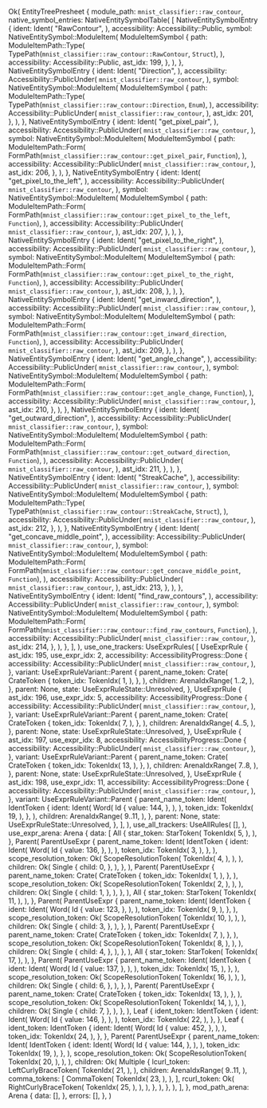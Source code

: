 Ok(
    EntityTreePresheet {
        module_path: `mnist_classifier::raw_contour`,
        native_symbol_entries: NativeEntitySymbolTable(
            [
                NativeEntitySymbolEntry {
                    ident: Ident(
                        "RawContour",
                    ),
                    accessibility: Accessibility::Public,
                    symbol: NativeEntitySymbol::ModuleItem(
                        ModuleItemSymbol {
                            path: ModuleItemPath::Type(
                                TypePath(`mnist_classifier::raw_contour::RawContour`, `Struct`),
                            ),
                            accessibility: Accessibility::Public,
                            ast_idx: 199,
                        },
                    ),
                },
                NativeEntitySymbolEntry {
                    ident: Ident(
                        "Direction",
                    ),
                    accessibility: Accessibility::PublicUnder(
                        `mnist_classifier::raw_contour`,
                    ),
                    symbol: NativeEntitySymbol::ModuleItem(
                        ModuleItemSymbol {
                            path: ModuleItemPath::Type(
                                TypePath(`mnist_classifier::raw_contour::Direction`, `Enum`),
                            ),
                            accessibility: Accessibility::PublicUnder(
                                `mnist_classifier::raw_contour`,
                            ),
                            ast_idx: 201,
                        },
                    ),
                },
                NativeEntitySymbolEntry {
                    ident: Ident(
                        "get_pixel_pair",
                    ),
                    accessibility: Accessibility::PublicUnder(
                        `mnist_classifier::raw_contour`,
                    ),
                    symbol: NativeEntitySymbol::ModuleItem(
                        ModuleItemSymbol {
                            path: ModuleItemPath::Form(
                                FormPath(`mnist_classifier::raw_contour::get_pixel_pair`, `Function`),
                            ),
                            accessibility: Accessibility::PublicUnder(
                                `mnist_classifier::raw_contour`,
                            ),
                            ast_idx: 206,
                        },
                    ),
                },
                NativeEntitySymbolEntry {
                    ident: Ident(
                        "get_pixel_to_the_left",
                    ),
                    accessibility: Accessibility::PublicUnder(
                        `mnist_classifier::raw_contour`,
                    ),
                    symbol: NativeEntitySymbol::ModuleItem(
                        ModuleItemSymbol {
                            path: ModuleItemPath::Form(
                                FormPath(`mnist_classifier::raw_contour::get_pixel_to_the_left`, `Function`),
                            ),
                            accessibility: Accessibility::PublicUnder(
                                `mnist_classifier::raw_contour`,
                            ),
                            ast_idx: 207,
                        },
                    ),
                },
                NativeEntitySymbolEntry {
                    ident: Ident(
                        "get_pixel_to_the_right",
                    ),
                    accessibility: Accessibility::PublicUnder(
                        `mnist_classifier::raw_contour`,
                    ),
                    symbol: NativeEntitySymbol::ModuleItem(
                        ModuleItemSymbol {
                            path: ModuleItemPath::Form(
                                FormPath(`mnist_classifier::raw_contour::get_pixel_to_the_right`, `Function`),
                            ),
                            accessibility: Accessibility::PublicUnder(
                                `mnist_classifier::raw_contour`,
                            ),
                            ast_idx: 208,
                        },
                    ),
                },
                NativeEntitySymbolEntry {
                    ident: Ident(
                        "get_inward_direction",
                    ),
                    accessibility: Accessibility::PublicUnder(
                        `mnist_classifier::raw_contour`,
                    ),
                    symbol: NativeEntitySymbol::ModuleItem(
                        ModuleItemSymbol {
                            path: ModuleItemPath::Form(
                                FormPath(`mnist_classifier::raw_contour::get_inward_direction`, `Function`),
                            ),
                            accessibility: Accessibility::PublicUnder(
                                `mnist_classifier::raw_contour`,
                            ),
                            ast_idx: 209,
                        },
                    ),
                },
                NativeEntitySymbolEntry {
                    ident: Ident(
                        "get_angle_change",
                    ),
                    accessibility: Accessibility::PublicUnder(
                        `mnist_classifier::raw_contour`,
                    ),
                    symbol: NativeEntitySymbol::ModuleItem(
                        ModuleItemSymbol {
                            path: ModuleItemPath::Form(
                                FormPath(`mnist_classifier::raw_contour::get_angle_change`, `Function`),
                            ),
                            accessibility: Accessibility::PublicUnder(
                                `mnist_classifier::raw_contour`,
                            ),
                            ast_idx: 210,
                        },
                    ),
                },
                NativeEntitySymbolEntry {
                    ident: Ident(
                        "get_outward_direction",
                    ),
                    accessibility: Accessibility::PublicUnder(
                        `mnist_classifier::raw_contour`,
                    ),
                    symbol: NativeEntitySymbol::ModuleItem(
                        ModuleItemSymbol {
                            path: ModuleItemPath::Form(
                                FormPath(`mnist_classifier::raw_contour::get_outward_direction`, `Function`),
                            ),
                            accessibility: Accessibility::PublicUnder(
                                `mnist_classifier::raw_contour`,
                            ),
                            ast_idx: 211,
                        },
                    ),
                },
                NativeEntitySymbolEntry {
                    ident: Ident(
                        "StreakCache",
                    ),
                    accessibility: Accessibility::PublicUnder(
                        `mnist_classifier::raw_contour`,
                    ),
                    symbol: NativeEntitySymbol::ModuleItem(
                        ModuleItemSymbol {
                            path: ModuleItemPath::Type(
                                TypePath(`mnist_classifier::raw_contour::StreakCache`, `Struct`),
                            ),
                            accessibility: Accessibility::PublicUnder(
                                `mnist_classifier::raw_contour`,
                            ),
                            ast_idx: 212,
                        },
                    ),
                },
                NativeEntitySymbolEntry {
                    ident: Ident(
                        "get_concave_middle_point",
                    ),
                    accessibility: Accessibility::PublicUnder(
                        `mnist_classifier::raw_contour`,
                    ),
                    symbol: NativeEntitySymbol::ModuleItem(
                        ModuleItemSymbol {
                            path: ModuleItemPath::Form(
                                FormPath(`mnist_classifier::raw_contour::get_concave_middle_point`, `Function`),
                            ),
                            accessibility: Accessibility::PublicUnder(
                                `mnist_classifier::raw_contour`,
                            ),
                            ast_idx: 213,
                        },
                    ),
                },
                NativeEntitySymbolEntry {
                    ident: Ident(
                        "find_raw_contours",
                    ),
                    accessibility: Accessibility::PublicUnder(
                        `mnist_classifier::raw_contour`,
                    ),
                    symbol: NativeEntitySymbol::ModuleItem(
                        ModuleItemSymbol {
                            path: ModuleItemPath::Form(
                                FormPath(`mnist_classifier::raw_contour::find_raw_contours`, `Function`),
                            ),
                            accessibility: Accessibility::PublicUnder(
                                `mnist_classifier::raw_contour`,
                            ),
                            ast_idx: 214,
                        },
                    ),
                },
            ],
        ),
        use_one_trackers: UseExprRules(
            [
                UseExprRule {
                    ast_idx: 195,
                    use_expr_idx: 2,
                    accessibility: AccessibilityProgress::Done {
                        accessibility: Accessibility::PublicUnder(
                            `mnist_classifier::raw_contour`,
                        ),
                    },
                    variant: UseExprRuleVariant::Parent {
                        parent_name_token: Crate(
                            CrateToken {
                                token_idx: TokenIdx(
                                    1,
                                ),
                            },
                        ),
                        children: ArenaIdxRange(
                            1..2,
                        ),
                    },
                    parent: None,
                    state: UseExprRuleState::Unresolved,
                },
                UseExprRule {
                    ast_idx: 196,
                    use_expr_idx: 5,
                    accessibility: AccessibilityProgress::Done {
                        accessibility: Accessibility::PublicUnder(
                            `mnist_classifier::raw_contour`,
                        ),
                    },
                    variant: UseExprRuleVariant::Parent {
                        parent_name_token: Crate(
                            CrateToken {
                                token_idx: TokenIdx(
                                    7,
                                ),
                            },
                        ),
                        children: ArenaIdxRange(
                            4..5,
                        ),
                    },
                    parent: None,
                    state: UseExprRuleState::Unresolved,
                },
                UseExprRule {
                    ast_idx: 197,
                    use_expr_idx: 8,
                    accessibility: AccessibilityProgress::Done {
                        accessibility: Accessibility::PublicUnder(
                            `mnist_classifier::raw_contour`,
                        ),
                    },
                    variant: UseExprRuleVariant::Parent {
                        parent_name_token: Crate(
                            CrateToken {
                                token_idx: TokenIdx(
                                    13,
                                ),
                            },
                        ),
                        children: ArenaIdxRange(
                            7..8,
                        ),
                    },
                    parent: None,
                    state: UseExprRuleState::Unresolved,
                },
                UseExprRule {
                    ast_idx: 198,
                    use_expr_idx: 11,
                    accessibility: AccessibilityProgress::Done {
                        accessibility: Accessibility::PublicUnder(
                            `mnist_classifier::raw_contour`,
                        ),
                    },
                    variant: UseExprRuleVariant::Parent {
                        parent_name_token: Ident(
                            IdentToken {
                                ident: Ident(
                                    Word(
                                        Id {
                                            value: 144,
                                        },
                                    ),
                                ),
                                token_idx: TokenIdx(
                                    19,
                                ),
                            },
                        ),
                        children: ArenaIdxRange(
                            9..11,
                        ),
                    },
                    parent: None,
                    state: UseExprRuleState::Unresolved,
                },
            ],
        ),
        use_all_trackers: UseAllRules(
            [],
        ),
        use_expr_arena: Arena {
            data: [
                All {
                    star_token: StarToken(
                        TokenIdx(
                            5,
                        ),
                    ),
                },
                Parent(
                    ParentUseExpr {
                        parent_name_token: Ident(
                            IdentToken {
                                ident: Ident(
                                    Word(
                                        Id {
                                            value: 136,
                                        },
                                    ),
                                ),
                                token_idx: TokenIdx(
                                    3,
                                ),
                            },
                        ),
                        scope_resolution_token: Ok(
                            ScopeResolutionToken(
                                TokenIdx(
                                    4,
                                ),
                            ),
                        ),
                        children: Ok(
                            Single {
                                child: 0,
                            },
                        ),
                    },
                ),
                Parent(
                    ParentUseExpr {
                        parent_name_token: Crate(
                            CrateToken {
                                token_idx: TokenIdx(
                                    1,
                                ),
                            },
                        ),
                        scope_resolution_token: Ok(
                            ScopeResolutionToken(
                                TokenIdx(
                                    2,
                                ),
                            ),
                        ),
                        children: Ok(
                            Single {
                                child: 1,
                            },
                        ),
                    },
                ),
                All {
                    star_token: StarToken(
                        TokenIdx(
                            11,
                        ),
                    ),
                },
                Parent(
                    ParentUseExpr {
                        parent_name_token: Ident(
                            IdentToken {
                                ident: Ident(
                                    Word(
                                        Id {
                                            value: 123,
                                        },
                                    ),
                                ),
                                token_idx: TokenIdx(
                                    9,
                                ),
                            },
                        ),
                        scope_resolution_token: Ok(
                            ScopeResolutionToken(
                                TokenIdx(
                                    10,
                                ),
                            ),
                        ),
                        children: Ok(
                            Single {
                                child: 3,
                            },
                        ),
                    },
                ),
                Parent(
                    ParentUseExpr {
                        parent_name_token: Crate(
                            CrateToken {
                                token_idx: TokenIdx(
                                    7,
                                ),
                            },
                        ),
                        scope_resolution_token: Ok(
                            ScopeResolutionToken(
                                TokenIdx(
                                    8,
                                ),
                            ),
                        ),
                        children: Ok(
                            Single {
                                child: 4,
                            },
                        ),
                    },
                ),
                All {
                    star_token: StarToken(
                        TokenIdx(
                            17,
                        ),
                    ),
                },
                Parent(
                    ParentUseExpr {
                        parent_name_token: Ident(
                            IdentToken {
                                ident: Ident(
                                    Word(
                                        Id {
                                            value: 137,
                                        },
                                    ),
                                ),
                                token_idx: TokenIdx(
                                    15,
                                ),
                            },
                        ),
                        scope_resolution_token: Ok(
                            ScopeResolutionToken(
                                TokenIdx(
                                    16,
                                ),
                            ),
                        ),
                        children: Ok(
                            Single {
                                child: 6,
                            },
                        ),
                    },
                ),
                Parent(
                    ParentUseExpr {
                        parent_name_token: Crate(
                            CrateToken {
                                token_idx: TokenIdx(
                                    13,
                                ),
                            },
                        ),
                        scope_resolution_token: Ok(
                            ScopeResolutionToken(
                                TokenIdx(
                                    14,
                                ),
                            ),
                        ),
                        children: Ok(
                            Single {
                                child: 7,
                            },
                        ),
                    },
                ),
                Leaf {
                    ident_token: IdentToken {
                        ident: Ident(
                            Word(
                                Id {
                                    value: 146,
                                },
                            ),
                        ),
                        token_idx: TokenIdx(
                            22,
                        ),
                    },
                },
                Leaf {
                    ident_token: IdentToken {
                        ident: Ident(
                            Word(
                                Id {
                                    value: 452,
                                },
                            ),
                        ),
                        token_idx: TokenIdx(
                            24,
                        ),
                    },
                },
                Parent(
                    ParentUseExpr {
                        parent_name_token: Ident(
                            IdentToken {
                                ident: Ident(
                                    Word(
                                        Id {
                                            value: 144,
                                        },
                                    ),
                                ),
                                token_idx: TokenIdx(
                                    19,
                                ),
                            },
                        ),
                        scope_resolution_token: Ok(
                            ScopeResolutionToken(
                                TokenIdx(
                                    20,
                                ),
                            ),
                        ),
                        children: Ok(
                            Multiple {
                                lcurl_token: LeftCurlyBraceToken(
                                    TokenIdx(
                                        21,
                                    ),
                                ),
                                children: ArenaIdxRange(
                                    9..11,
                                ),
                                comma_tokens: [
                                    CommaToken(
                                        TokenIdx(
                                            23,
                                        ),
                                    ),
                                ],
                                rcurl_token: Ok(
                                    RightCurlyBraceToken(
                                        TokenIdx(
                                            25,
                                        ),
                                    ),
                                ),
                            },
                        ),
                    },
                ),
            ],
        },
        mod_path_arena: Arena {
            data: [],
        },
        errors: [],
    },
)